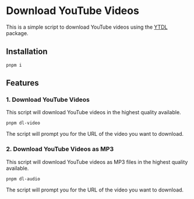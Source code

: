 # Download YouTube Videos

This is a simple script to download YouTube videos using the [YTDL](https://www.npmjs.com/package/ytdl-core) package.

## Installation

```
pnpm i
```

## Features

### 1. Download YouTube Videos

This script will download YouTube videos in the highest quality available.

```
pnpm dl-video
```

The script will prompt you for the URL of the video you want to download.

### 2. Download YouTube Videos as MP3

This script will download YouTube videos as MP3 files in the highest quality available.

```
pnpm dl-audio
```

The script will prompt you for the URL of the video you want to download.
